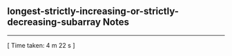 <h2>longest-strictly-increasing-or-strictly-decreasing-subarray Notes</h2><hr>[ Time taken: 4 m 22 s ]